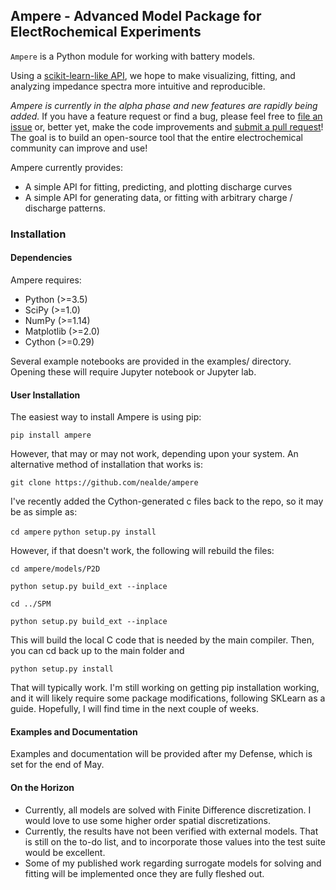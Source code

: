 

<!--
[![Build Status](https://travis-ci.org/ECSHackWeek/impedance.py.svg?branch=master)](https://travis-ci.org/ECSHackWeek/impedance.py)

[![Coverage Status](https://coveralls.io/repos/github/ECSHackWeek/impedance.py/badge.svg?branch=master)](https://coveralls.io/github/ECSHackWeek/impedance.py?branch=master)

[![Documentation Status](https://readthedocs.org/projects/impedancepy/badge/?version=latest)](https://impedancepy.readthedocs.io/en/latest/?badge=latest)
-->


Ampere - Advanced Model Package for ElectRochemical Experiments
------------

`Ampere` is a Python module for working with battery models.

Using a [scikit-learn-like API](https://arxiv.org/abs/1309.0238), we hope to make visualizing, fitting, and analyzing impedance spectra more intuitive and reproducible.

<i>Ampere is currently in the alpha phase and new features are rapidly being added.</i>
If you have a feature request or find a bug, please feel free to [file an issue](https://github.com/nealde/Ampere/issues) or, better yet, make the code improvements and [submit a pull request](https://help.github.com/articles/creating-a-pull-request-from-a-fork/)! The goal is to build an open-source tool that the entire electrochemical community can improve and use!

Ampere currently provides:
- A simple API for fitting, predicting, and plotting discharge curves
- A simple API for generating data, or fitting with arbitrary charge / discharge patterns.


### Installation
#### Dependencies

Ampere requires:

- Python (>=3.5)
- SciPy (>=1.0)
- NumPy (>=1.14)
- Matplotlib (>=2.0)
- Cython (>=0.29)


Several example notebooks are provided in the examples/ directory. Opening these will require Jupyter notebook or Jupyter lab.

#### User Installation

The easiest way to install Ampere is using pip:

`pip install ampere`

However, that may or may not work, depending upon your system. An alternative method of installation that works is:

`git clone https://github.com/nealde/ampere`

I've recently added the Cython-generated c files back to the repo, so it may be as simple as:

`cd ampere`
`python setup.py install`

However, if that doesn't work, the following will rebuild the files:

`cd ampere/models/P2D`

`python setup.py build_ext --inplace`

`cd ../SPM`

`python setup.py build_ext --inplace`

This will build the local C code that is needed by the main compiler.  Then, you can cd back up to the main folder and

`python setup.py install`

That will typically work.  I'm still working on getting pip installation working, and it will likely require some package modifications,
following SKLearn as a guide.  Hopefully, I will find time in the next couple of weeks.

#### Examples and Documentation

Examples and documentation will be provided after my Defense, which is set for the end of May.

#### On the Horizon

- Currently, all models are solved with Finite Difference discretization.  I would love to use some higher order spatial discretizations.
- Currently, the results have not been verified with external models. That is still on the to-do list, and to incorporate those values into the test suite would be excellent.
- Some of my published work regarding surrogate models for solving and fitting will be implemented once they are fully fleshed out.
